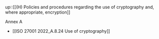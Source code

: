 up::[[(H) Policies and procedures regarding the use of cryptography and, where appropriate, encryption]]

Annex A
- [[ISO 27001 2022_A.8.24 Use of cryptography]]